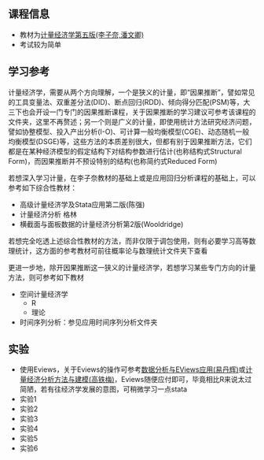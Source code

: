 ## 课程信息

- 教材为[计量经济学第五版(李子奈,潘文卿)](https://book.douban.com/subject/37097154/)
- 考试较为简单

## 学习参考

计量经济学，需要从两个方向理解，一个是狭义的计量，即“因果推断”，譬如常见的工具变量法、双重差分法(DID)、断点回归(RDD)、倾向得分匹配(PSM)等，大三下也会开设一门专门的因果推断课程，关于因果推断的学习建议可参考该课程的文件夹，这里不再赘述；另一个则是广义的计量，即使用统计方法研究经济问题，譬如协整模型、投入产出分析(I-O)、可计算一般均衡模型(CGE)、动态随机一般均衡模型(DSGE)等，这些方法的本质差别很大，但都有别于因果推断方法，它们都是在某种经济模型的假定结构下对结构参数进行估计(也称结构式Structural Form)，而因果推断并不预设特别的结构(也称简约式Reduced Form)

若想深入学习计量，在李子奈教材的基础上或是应用回归分析课程的基础上，可以参考如下综合性教材：

- 高级计量经济学及Stata应用第二版(陈强)
- 计量经济分析 格林
- 横截面与面板数据的计量经济分析第2版(Wooldridge)

若想完全吃透上述综合性教材的方法，而非仅限于调包使用，则有必要学习高等数理统计，这方面的参考教材可前往概率论与数理统计文件夹下查看

更进一步地，除开因果推断这一狭义的计量经济学，若想学习某些专门方向的计量方法，则可参考如下教材

- 空间计量经济学
    - R
    - 理论
- 时间序列分析：参见应用时间序列分析文件夹

## 实验

- 使用Eviews，关于Eviews的操作可参考[数据分析与EViews应用(易丹辉)](https://book.douban.com/subject/3300436/)或[计量经济分析方法与建模(高铁梅)](https://book.douban.com/subject/1727733/)，Eviews随便应付即可，毕竟相比R来说太过简陋，若有往经济学发展的意图，可稍微学习一点stata
- 实验1
- 实验2
- 实验3
- 实验4
- 实验5
- 实验6
